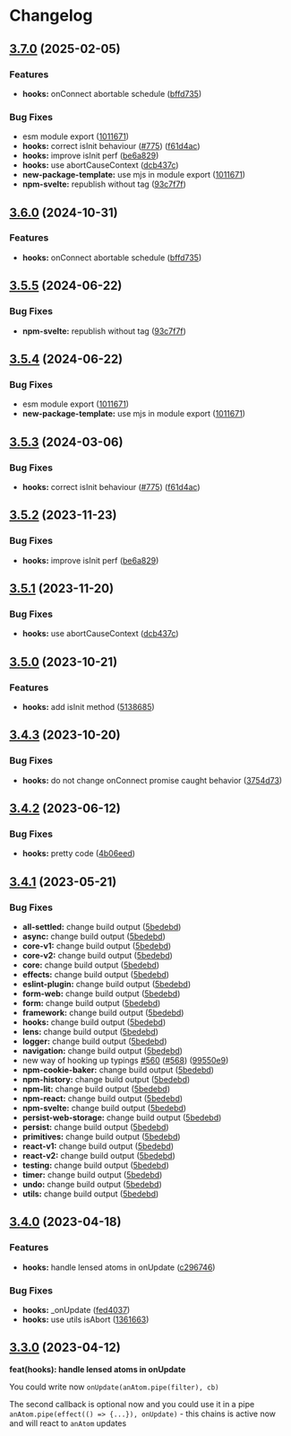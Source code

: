 # Changelog

## [3.7.0](https://github.com/osovv/reatom/compare/hooks-v3.6.0...hooks-v3.7.0) (2025-02-05)


### Features

* **hooks:** onConnect abortable schedule ([bffd735](https://github.com/osovv/reatom/commit/bffd7351eaa9d4025a4edc7f31fcfd5510811d9a))


### Bug Fixes

* esm module export ([1011671](https://github.com/osovv/reatom/commit/10116719dd92d8102352a39e4ed772b8173d8668))
* **hooks:** correct isInit behaviour ([#775](https://github.com/osovv/reatom/issues/775)) ([f61d4ac](https://github.com/osovv/reatom/commit/f61d4acbe5603628f18c84f1ef6b3d869ec83b71))
* **hooks:** improve isInit perf ([be6a829](https://github.com/osovv/reatom/commit/be6a82984f798fd63786bace9a324bdf3d8ff3c6))
* **hooks:** use abortCauseContext ([dcb437c](https://github.com/osovv/reatom/commit/dcb437c44ef4346df73f4cc94c90d132fe09edc0))
* **new-package-template:** use mjs in module export ([1011671](https://github.com/osovv/reatom/commit/10116719dd92d8102352a39e4ed772b8173d8668))
* **npm-svelte:** republish without tag ([93c7f7f](https://github.com/osovv/reatom/commit/93c7f7f5ec58247b1b3aec854cd83b0a0ecd6a6c))

## [3.6.0](https://github.com/artalar/reatom/compare/hooks-v3.5.5...hooks-v3.6.0) (2024-10-31)


### Features

* **hooks:** onConnect abortable schedule ([bffd735](https://github.com/artalar/reatom/commit/bffd7351eaa9d4025a4edc7f31fcfd5510811d9a))

## [3.5.5](https://github.com/artalar/reatom/compare/hooks-v3.5.4...hooks-v3.5.5) (2024-06-22)


### Bug Fixes

* **npm-svelte:** republish without tag ([93c7f7f](https://github.com/artalar/reatom/commit/93c7f7f5ec58247b1b3aec854cd83b0a0ecd6a6c))

## [3.5.4](https://github.com/artalar/reatom/compare/hooks-v3.5.3...hooks-v3.5.4) (2024-06-22)


### Bug Fixes

* esm module export ([1011671](https://github.com/artalar/reatom/commit/10116719dd92d8102352a39e4ed772b8173d8668))
* **new-package-template:** use mjs in module export ([1011671](https://github.com/artalar/reatom/commit/10116719dd92d8102352a39e4ed772b8173d8668))

## [3.5.3](https://github.com/artalar/reatom/compare/hooks-v3.5.2...hooks-v3.5.3) (2024-03-06)


### Bug Fixes

* **hooks:** correct isInit behaviour ([#775](https://github.com/artalar/reatom/issues/775)) ([f61d4ac](https://github.com/artalar/reatom/commit/f61d4acbe5603628f18c84f1ef6b3d869ec83b71))

## [3.5.2](https://github.com/artalar/reatom/compare/hooks-v3.5.1...hooks-v3.5.2) (2023-11-23)


### Bug Fixes

* **hooks:** improve isInit perf ([be6a829](https://github.com/artalar/reatom/commit/be6a82984f798fd63786bace9a324bdf3d8ff3c6))

## [3.5.1](https://github.com/artalar/reatom/compare/hooks-v3.5.0...hooks-v3.5.1) (2023-11-20)


### Bug Fixes

* **hooks:** use abortCauseContext ([dcb437c](https://github.com/artalar/reatom/commit/dcb437c44ef4346df73f4cc94c90d132fe09edc0))

## [3.5.0](https://github.com/artalar/reatom/compare/hooks-v3.4.3...hooks-v3.5.0) (2023-10-21)


### Features

* **hooks:** add isInit method ([5138685](https://github.com/artalar/reatom/commit/51386857231c036534596df0bd63b6240a30454a))

## [3.4.3](https://github.com/artalar/reatom/compare/hooks-v3.4.2...hooks-v3.4.3) (2023-10-20)


### Bug Fixes

* **hooks:** do not change onConnect promise caught behavior ([3754d73](https://github.com/artalar/reatom/commit/3754d73a8c312ef300b8569dc1d415fa7a462488))

## [3.4.2](https://github.com/artalar/reatom/compare/hooks-v3.4.1...hooks-v3.4.2) (2023-06-12)


### Bug Fixes

* **hooks:** pretty code ([4b06eed](https://github.com/artalar/reatom/commit/4b06eed424cae8b73963db5498c000e694f697ce))

## [3.4.1](https://github.com/artalar/reatom/compare/hooks-v3.4.0...hooks-v3.4.1) (2023-05-21)


### Bug Fixes

* **all-settled:** change build output ([5bedebd](https://github.com/artalar/reatom/commit/5bedebda3a1ee92850d10f767686303b8ec2ba0e))
* **async:** change build output ([5bedebd](https://github.com/artalar/reatom/commit/5bedebda3a1ee92850d10f767686303b8ec2ba0e))
* **core-v1:** change build output ([5bedebd](https://github.com/artalar/reatom/commit/5bedebda3a1ee92850d10f767686303b8ec2ba0e))
* **core-v2:** change build output ([5bedebd](https://github.com/artalar/reatom/commit/5bedebda3a1ee92850d10f767686303b8ec2ba0e))
* **core:** change build output ([5bedebd](https://github.com/artalar/reatom/commit/5bedebda3a1ee92850d10f767686303b8ec2ba0e))
* **effects:** change build output ([5bedebd](https://github.com/artalar/reatom/commit/5bedebda3a1ee92850d10f767686303b8ec2ba0e))
* **eslint-plugin:** change build output ([5bedebd](https://github.com/artalar/reatom/commit/5bedebda3a1ee92850d10f767686303b8ec2ba0e))
* **form-web:** change build output ([5bedebd](https://github.com/artalar/reatom/commit/5bedebda3a1ee92850d10f767686303b8ec2ba0e))
* **form:** change build output ([5bedebd](https://github.com/artalar/reatom/commit/5bedebda3a1ee92850d10f767686303b8ec2ba0e))
* **framework:** change build output ([5bedebd](https://github.com/artalar/reatom/commit/5bedebda3a1ee92850d10f767686303b8ec2ba0e))
* **hooks:** change build output ([5bedebd](https://github.com/artalar/reatom/commit/5bedebda3a1ee92850d10f767686303b8ec2ba0e))
* **lens:** change build output ([5bedebd](https://github.com/artalar/reatom/commit/5bedebda3a1ee92850d10f767686303b8ec2ba0e))
* **logger:** change build output ([5bedebd](https://github.com/artalar/reatom/commit/5bedebda3a1ee92850d10f767686303b8ec2ba0e))
* **navigation:** change build output ([5bedebd](https://github.com/artalar/reatom/commit/5bedebda3a1ee92850d10f767686303b8ec2ba0e))
* new way of hooking up typings [#560](https://github.com/artalar/reatom/issues/560) ([#568](https://github.com/artalar/reatom/issues/568)) ([99550e9](https://github.com/artalar/reatom/commit/99550e98c34df7efd8431282a868a0483bed5dc8))
* **npm-cookie-baker:** change build output ([5bedebd](https://github.com/artalar/reatom/commit/5bedebda3a1ee92850d10f767686303b8ec2ba0e))
* **npm-history:** change build output ([5bedebd](https://github.com/artalar/reatom/commit/5bedebda3a1ee92850d10f767686303b8ec2ba0e))
* **npm-lit:** change build output ([5bedebd](https://github.com/artalar/reatom/commit/5bedebda3a1ee92850d10f767686303b8ec2ba0e))
* **npm-react:** change build output ([5bedebd](https://github.com/artalar/reatom/commit/5bedebda3a1ee92850d10f767686303b8ec2ba0e))
* **npm-svelte:** change build output ([5bedebd](https://github.com/artalar/reatom/commit/5bedebda3a1ee92850d10f767686303b8ec2ba0e))
* **persist-web-storage:** change build output ([5bedebd](https://github.com/artalar/reatom/commit/5bedebda3a1ee92850d10f767686303b8ec2ba0e))
* **persist:** change build output ([5bedebd](https://github.com/artalar/reatom/commit/5bedebda3a1ee92850d10f767686303b8ec2ba0e))
* **primitives:** change build output ([5bedebd](https://github.com/artalar/reatom/commit/5bedebda3a1ee92850d10f767686303b8ec2ba0e))
* **react-v1:** change build output ([5bedebd](https://github.com/artalar/reatom/commit/5bedebda3a1ee92850d10f767686303b8ec2ba0e))
* **react-v2:** change build output ([5bedebd](https://github.com/artalar/reatom/commit/5bedebda3a1ee92850d10f767686303b8ec2ba0e))
* **testing:** change build output ([5bedebd](https://github.com/artalar/reatom/commit/5bedebda3a1ee92850d10f767686303b8ec2ba0e))
* **timer:** change build output ([5bedebd](https://github.com/artalar/reatom/commit/5bedebda3a1ee92850d10f767686303b8ec2ba0e))
* **undo:** change build output ([5bedebd](https://github.com/artalar/reatom/commit/5bedebda3a1ee92850d10f767686303b8ec2ba0e))
* **utils:** change build output ([5bedebd](https://github.com/artalar/reatom/commit/5bedebda3a1ee92850d10f767686303b8ec2ba0e))

## [3.4.0](https://github.com/artalar/reatom/compare/hooks-v3.3.1...hooks-v3.4.0) (2023-04-18)


### Features

* **hooks:** handle lensed atoms in onUpdate ([c296746](https://github.com/artalar/reatom/commit/c2967468b574446100f6729f089ecf4e5d1490de))


### Bug Fixes

* **hooks:** _onUpdate ([fed4037](https://github.com/artalar/reatom/commit/fed40372ef6ee530a4d9df5d0924b0aaaa7d235f))
* **hooks:** use utils isAbort ([1361663](https://github.com/artalar/reatom/commit/1361663aae8bff32f8b1fe96948222def408936a))

## [3.3.0](https://github.com/artalar/reatom/commit/c2967468b574446100f6729f089ecf4e5d1490de) (2023-04-12)

**feat(hooks): handle lensed atoms in onUpdate**

You could write now `onUpdate(anAtom.pipe(filter), cb)`

The second callback is optional now and you could use it in a pipe `anAtom.pipe(effect(() => {...}), onUpdate)` - this chains is active now and will react to `anAtom` updates
